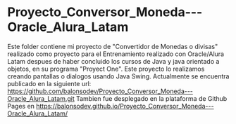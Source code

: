 # Proyecto_Conversor_Moneda---Oracle_Alura_Latam

Este folder contiene mi proyecto de "Convertidor de Monedas o divisas" realizado como proyecto para el Entrenamiento realizado con Oracle/Alura Latam despues de haber concluido los cursos de Java y java orientado a objetos, en su programa "Proyect One".
Este proyecto lo realizamos creando pantallas o dialogos usando Java Swing.
Actualmente se encuentra publicado en la siguiente url: https://github.com/balonsodev/Proyecto_Conversor_Moneda---Oracle_Alura_Latam.git
Tambien fue desplegado en la plataforma de Github Pages en https://balonsodev.github.io/Proyecto_Conversor_Moneda---Oracle_Alura_Latam/
